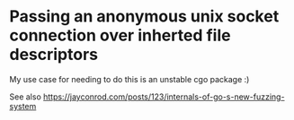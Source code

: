 # Passing an anonymous unix socket connection over inherted file descriptors

My use case for needing to do this is an unstable cgo package :)

See also https://jayconrod.com/posts/123/internals-of-go-s-new-fuzzing-system